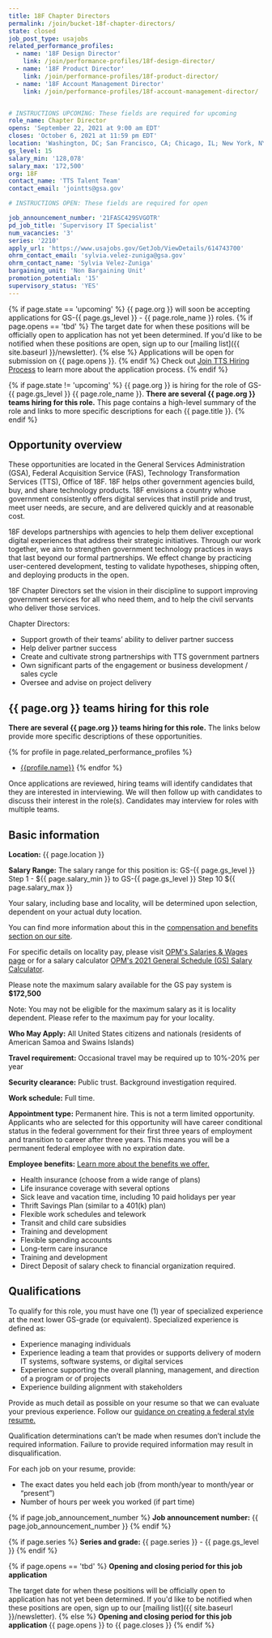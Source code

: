 ```yaml
---
title: 18F Chapter Directors
permalink: /join/bucket-18f-chapter-directors/
state: closed
job_post_type: usajobs
related_performance_profiles:
  - name: '18F Design Director'
    link: /join/performance-profiles/18f-design-director/
  - name: '18F Product Director'
    link: /join/performance-profiles/18f-product-director/
  - name: '18F Account Management Director'
    link: /join/performance-profiles/18f-account-management-director/


# INSTRUCTIONS UPCOMING: These fields are required for upcoming
role_name: Chapter Director
opens: 'September 22, 2021 at 9:00 am EDT'
closes: 'October 6, 2021 at 11:59 pm EDT'
location: 'Washington, DC; San Francisco, CA; Chicago, IL; New York, NY; Virtual (100% Remote)'
gs_level: 15
salary_min: '128,078'
salary_max: '172,500'
org: 18F
contact_name: 'TTS Talent Team'
contact_email: 'jointts@gsa.gov'

# INSTRUCTIONS OPEN: These fields are required for open

job_announcement_number: '21FASC429SVGOTR'
pd_job_title: 'Supervisory IT Specialist' 
num_vacancies: '3'
series: '2210' 
apply_url: 'https://www.usajobs.gov/GetJob/ViewDetails/614743700'
ohrm_contact_email: 'sylvia.velez-zuniga@gsa.gov'
ohrm_contact_name: 'Sylvia Velez-Zuniga'
bargaining_unit: 'Non Bargaining Unit'
promotion_potential: '15' 
supervisory_status: 'YES'
---
```

{% if page.state == 'upcoming' %}
{{ page.org }} will soon be accepting applications for GS-{{ page.gs_level }} - {{ page.role_name }} roles.
  {% if page.opens == 'tbd' %} The target date for when these positions will be officially open to application has not yet been determined. If you'd like to be
  notified when these positions are open, sign up to our [mailing list]({{ site.baseurl }}/newsletter).
  {% else %}
  Applications will be open for submission on {{ page.opens }}.
  {% endif %}
  Check out [Join TTS Hiring Process]({{site.baseurl}}/hiring-process/) to
  learn more about the application process.
{% endif %}

{% if page.state != 'upcoming' %}
{{ page.org }} is hiring for the role of GS-{{ page.gs_level }} {{ page.role_name }}. **There are several {{ page.org }} teams hiring for this role.** This page contains a high-level summary of the role and links to more specific descriptions for each {{ page.title }}. 
{% endif %}


## Opportunity overview

These opportunities are located in the General Services Administration (GSA), Federal Acquisition Service (FAS), Technology Transformation Services (TTS), Office of 18F. 18F helps other government agencies build, buy, and share technology products.
18F envisions a country whose government consistently offers digital services that instill pride and trust, meet user needs, are secure, and are delivered quickly and at reasonable cost.

18F develops partnerships with agencies to help them deliver exceptional digital experiences that address their strategic initiatives. Through our work together, we aim to strengthen government technology practices in ways that last beyond our formal partnerships. We effect change by practicing user-centered development, testing to validate hypotheses, shipping often, and deploying products in the open.

18F Chapter Directors set the vision in their discipline to support improving government services for all who need them, and to help the civil servants who deliver those services.

Chapter Directors:
- Support growth of their teams’ ability to deliver partner success
- Help deliver partner success
- Create and cultivate strong partnerships with TTS government partners
- Own significant parts of the engagement or business development / sales cycle
- Oversee and advise on project delivery

## {{ page.org }} teams hiring for this role

**There are several {{ page.org }} teams hiring for this role.** The links below provide more specific descriptions of these opportunities.

{% for profile in page.related_performance_profiles %}
  - [{{profile.name}}]({{site.baseurl}}{{profile.link}})
{% endfor %}

Once applications are reviewed, hiring teams will identify candidates that they are interested in interviewing. We will then follow up with candidates to discuss their interest in the role(s). Candidates may interview for roles with multiple teams.

## Basic information

**Location:**
{{ page.location }}

**Salary Range:**
The salary range for this position is: GS-{{ page.gs_level }} Step 1 - ${{ page.salary_min }} to GS-{{ page.gs_level }} Step 10 ${{ page.salary_max }}

Your salary, including base and locality, will be determined upon selection, dependent on your actual duty location.

You can find more information about this in the [compensation and benefits section on our site](https://join.tts.gsa.gov/compensation-and-benefits/).

For specific details on locality pay, please visit [OPM's Salaries & Wages page](https://www.opm.gov/policy-data-oversight/pay-leave/salaries-wages/) or for a
salary calculator [OPM's 2021 General Schedule (GS) Salary Calculator](https://www.opm.gov/policy-data-oversight/pay-leave/salaries-wages/2021/general-schedule-gs-salary-calculator/).

Please note the maximum salary available for the GS pay system is **$172,500**

Note: You may not be eligible for the maximum salary as it is locality dependent. Please refer to the maximum pay for your locality.

**Who May Apply:**
All United States citizens and nationals (residents of American Samoa and Swains Islands)

**Travel requirement:**
Occasional travel may be required up to 10%-20% per year

**Security clearance:**
Public trust. Background investigation required.

**Work schedule:**
Full time.

**Appointment type:**
Permanent hire. This is not a term limited opportunity. Applicants who are selected for this opportunity will have career conditional status in the federal government for their first three years of employment and transition to career after three years. This means you will be a permanent federal employee with no expiration date.

**Employee benefits:**
[Learn more about the benefits we offer.](https://join.tts.gsa.gov/compensation-and-benefits/)
  - Health insurance (choose from a wide range of plans)
  - Life insurance coverage with several options
  - Sick leave and vacation time, including 10 paid holidays per year
  - Thrift Savings Plan (similar to a 401(k) plan)
  - Flexible work schedules and telework
  - Transit and child care subsidies
  - Training and development
  - Flexible spending accounts
  - Long-term care insurance
  - Training and development
  - Direct Deposit of salary check to financial organization required.

## Qualifications
To qualify for this role, you must have one (1) year of specialized experience at the next lower GS-grade (or equivalent).  Specialized experience is defined as:

- Experience managing individuals
- Experience leading a team that provides or supports delivery of modern IT systems, software systems, or digital services
- Experience supporting the overall planning, management, and direction of a program or of projects
- Experience building alignment with stakeholders 

Provide as much detail as possible on your resume so that we can evaluate your previous experience. Follow our [guidance on creating a federal style resume.](https://join.tts.gsa.gov/resume/)

Qualification determinations can’t be made when resumes don’t include the required information. Failure to provide required information may result in disqualification.

For each job on your resume, provide:
- The exact dates you held each job (from month/year to month/year or “present”)
- Number of hours per week you worked (if part time)

{% if page.job_announcement_number %}
**Job announcement number:**
{{ page.job_announcement_number }}
{% endif %}

{% if page.series %}
**Series and grade:**
{{ page.series }} - {{ page.gs_level }}
{% endif %}

{% if page.opens == 'tbd' %}
**Opening and closing period for this job application**

The target date for when these positions will be officially open to application has not yet been determined. If you'd like to be
notified when these positions are open, sign up to our [mailing list]({{ site.baseurl }}/newsletter).
{% else %}
**Opening and closing period for this job application**
{{ page.opens }} to {{ page.closes }}
{% endif %}

